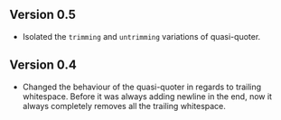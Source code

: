 ## Version 0.5

- Isolated the `trimming` and `untrimming` variations of quasi-quoter.

## Version 0.4

- Changed the behaviour of the quasi-quoter in regards to trailing whitespace. Before it was always adding newline in the end, now it always completely removes all the trailing whitespace.
